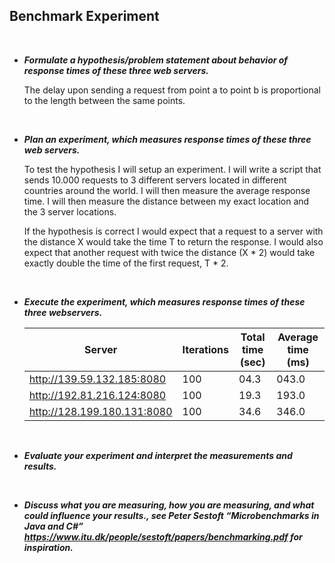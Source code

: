 ## Benchmark Experiment

<br>

* _**Formulate a hypothesis/problem statement about behavior of response times of these three web servers.**_

  The delay upon sending a request from point a to point b is proportional to the length between the same points.
</br>

* _**Plan an experiment, which measures response times of these three web servers.**_

  To test the hypothesis I will setup an experiment. I will write a script that sends 10.000 requests to 3 different servers     located in different countries around the world. I will then measure the average response time. I will then measure the         distance between my exact location and the 3 server locations. 

  If the hypothesis is correct I would expect that a request to a server with the distance X would take the time T to return     the response. I would also expect that another request with twice the distance (X * 2) would take exactly double the time of   the first request, T * 2. 
</br>

* _**Execute the experiment, which measures response times of these three webservers.**_

  | Server | Iterations | Total time (sec) | Average time (ms) |
  | --- | --- | --- | --- |
  | http://139.59.132.185:8080 | 100 | 04.3 | 043.0 |
  | http://192.81.216.124:8080 | 100 | 19.3 | 193.0 |
  | http://128.199.180.131:8080 | 100 | 34.6 | 346.0 |
</br>

* _**Evaluate your experiment and interpret the measurements and results.**_

  
</br>

* _**Discuss what you are measuring, how you are measuring, and what could influence your results., see Peter Sestoft “Microbenchmarks in Java and C#” https://www.itu.dk/people/sestoft/papers/benchmarking.pdf for inspiration.**_
